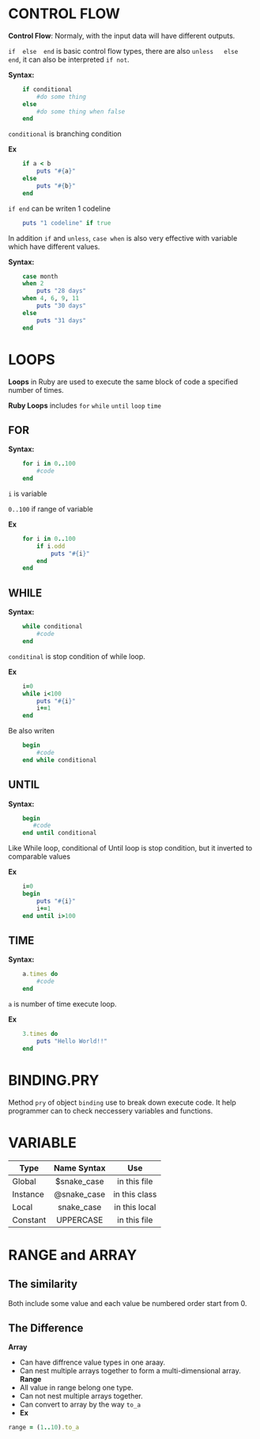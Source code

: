 # CONTROL FLOW
**Control Flow**: Normaly, with the input data will have different outputs.

`if  else  end` is basic control flow types, there are also `unless   else   end`, it can also be interpreted `if not`.

**Syntax:**
```ruby
	if conditional
		#do some thing
	else
		#do some thing when false
	end
```
`conditional` is branching condition

**Ex**
```ruby
	if a < b
		puts "#{a}"
	else
		puts "#{b}"
	end
```
`if end` can be writen 1 codeline
```ruby
	puts "1 codeline" if true
```
In addition `if` and `unless`, `case when` is also very effective with variable which have different values.

**Syntax:**
```ruby
	case month
	when 2
		puts "28 days"
	when 4, 6, 9, 11
		puts "30 days"
	else
		puts "31 days"
	end
```
# LOOPS
**Loops** in Ruby are used to execute the same block of code a specified number of times.

**Ruby Loops** includes `for` `while` `until` `loop` `time`
## FOR

**Syntax:**
```ruby
	for i in 0..100
		#code
	end
```
`i` is variable

`0..100` if range of variable

**Ex**
```ruby
	for i in 0..100
		if i.odd
			puts "#{i}"
		end
	end
```

## WHILE

**Syntax:**
```ruby
	while conditional
		#code
	end
```
`conditinal` is stop condition of while loop.

**Ex**
```ruby
	i=0
	while i<100 
		puts "#{i}"
		i+=1
	end
```

Be also writen
```ruby
	begin
		#code
	end while conditional
```
## UNTIL

**Syntax:**
```ruby
	begin
	   #code
	end until conditional
```
Like While loop, conditional of Until loop is stop condition, but it inverted to comparable values

**Ex**
```ruby
	i=0
	begin
		puts "#{i}"
		i+=1
	end until i>100
```

## TIME

**Syntax:**
```ruby
	a.times do
		#code
	end
```
`a` is number of time execute loop.

**Ex**
```ruby
	3.times do
		puts "Hello World!!"
	end
```
# BINDING.PRY
Method `pry` of object `binding` use to break down execute code. It help programmer can to check neccessery variables and functions.

# VARIABLE
| Type   | Name Syntax | Use 				 |
|--------|:-----------:|:-----------:|
|Global  |$snake_case  |in this file |
|Instance|@snake_case  |in this class|
|Local   |snake_case   |in this local|
|Constant|UPPERCASE    |in this file |

# RANGE and ARRAY
## The similarity
Both include some value and each value be numbered order start from 0.
## The Difference
**Array**
- Can have diffrence value types in one araay.
- Can nest multiple arrays together to form a multi-dimensional array.
**Range**
- All value in range belong one type.
- Can not nest multiple arrays together.
- Can convert to array by the way `to_a`
- **Ex**
```ruby
range = (1..10).to_a
```
